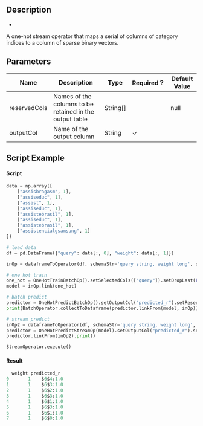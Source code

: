## Description
*
 A one-hot stream operator that maps a serial of columns of category indices to a column of
 sparse binary vectors.

## Parameters
| Name | Description | Type | Required？ | Default Value |
| --- | --- | --- | --- | --- |
| reservedCols | Names of the columns to be retained in the output table | String[] |  | null |
| outputCol | Name of the output column | String | ✓ |  |


## Script Example
#### Script
```python
data = np.array([
    ["assisbragasm", 1],
    ["assiseduc", 1],
    ["assist", 1],
    ["assiseduc", 1],
    ["assistebrasil", 1],
    ["assiseduc", 1],
    ["assistebrasil", 1],
    ["assistencialgsamsung", 1]
])

# load data
df = pd.DataFrame({"query": data[:, 0], "weight": data[:, 1]})

inOp = dataframeToOperator(df, schemaStr='query string, weight long', op_type='batch')

# one hot train
one_hot = OneHotTrainBatchOp().setSelectedCols(["query"]).setDropLast(False).setIgnoreNull(False)
model = inOp.link(one_hot)

# batch predict
predictor = OneHotPredictBatchOp().setOutputCol("predicted_r").setReservedCols(["weight"])
print(BatchOperator.collectToDataframe(predictor.linkFrom(model, inOp)))

# stream predict
inOp2 = dataframeToOperator(df, schemaStr='query string, weight long', op_type='stream')
predictor = OneHotPredictStreamOp(model).setOutputCol("predicted_r").setReservedCols(["weight"])
predictor.linkFrom(inOp2).print()

StreamOperator.execute()
```
#### Result

```python
  weight predicted_r
0       1    $6$4:1.0
1       1    $6$3:1.0
2       1    $6$2:1.0
3       1    $6$3:1.0
4       1    $6$1:1.0
5       1    $6$3:1.0
6       1    $6$1:1.0
7       1    $6$0:1.0

```






